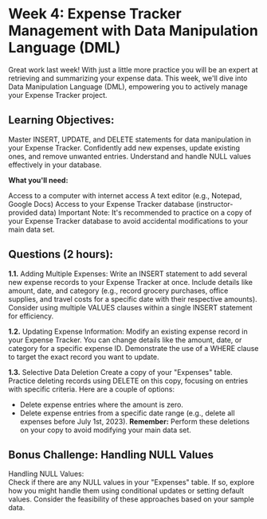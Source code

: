 # Week 4: Expense Tracker Management with Data Manipulation Language (DML)

Great work last week! With just a little more practice you will be an expert at retrieving and summarizing your expense data. This week, we'll dive into Data Manipulation Language (DML), empowering you to actively manage your Expense Tracker project.

## Learning Objectives:

Master INSERT, UPDATE, and DELETE statements for data manipulation in your Expense Tracker.
Confidently add new expenses, update existing ones, and remove unwanted entries.
Understand and handle NULL values effectively in your database.

**What you'll need:**

Access to a computer with internet access
A text editor (e.g., Notepad, Google Docs)
Access to your Expense Tracker database (instructor-provided data)
Important Note: It's recommended to practice on a copy of your Expense Tracker database to avoid accidental modifications to your main data set.

 ## Questions (2 hours):

**1.1.** Adding Multiple Expenses: 
Write an INSERT statement to add several new expense records to your Expense Tracker at once. Include details like amount, date, and category (e.g., record grocery purchases, office supplies, and travel costs for a specific date with their respective amounts). Consider using multiple VALUES clauses within a single INSERT statement for efficiency.

**1.2.** Updating Expense Information:
Modify an existing expense record in your Expense Tracker. You can change details like the amount, date, or category for a specific expense ID. Demonstrate the use of a WHERE clause to target the exact record you want to update.

**1.3.** Selective Data Deletion
Create a copy of your "Expenses" table. Practice deleting records using DELETE on this copy, focusing on entries with specific criteria. Here are a couple of options:

* Delete expense entries where the amount is zero.
* Delete expense entries from a specific date range (e.g., delete all expenses before July 1st, 2023).
**Remember:**  Perform these deletions on your copy to avoid modifying your main data set.

## Bonus Challenge: Handling NULL Values

Handling NULL Values:  
Check if there are any NULL values in your "Expenses" table. If so, explore how you might handle them using conditional updates or setting default values. Consider the feasibility of these approaches based on your sample data. 
